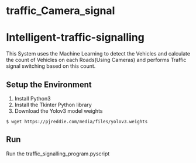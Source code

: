 # traffic_Camera_signal
# Intelligent-traffic-signalling
This System uses the Machine Learning to detect the Vehicles and calculate the count of Vehicles on each Roads(Using Cameras) and performs Traffic signal switching based on this count.

## Setup the Environment
1. Install Python3
2. Install the Tkinter Python library
3. Download the Yolov3 model weights
```
$ wget https://pjreddie.com/media/files/yolov3.weights
```
## Run
Run the traffic_signalling_program.pyscript




